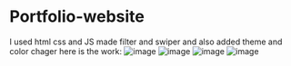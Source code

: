 # Portfolio-website
I used html css and JS 
made filter and swiper 
and also added theme and color chager
here is the work:
![image](https://github.com/user-attachments/assets/f465aedd-f899-420c-884d-8329f603810a)
![image](https://github.com/user-attachments/assets/139dc383-f327-434e-bccd-00f44d9c8d4f)
![image](https://github.com/user-attachments/assets/b9f19123-6b02-4ca7-bd7a-4332690d4f97)
![image](https://github.com/user-attachments/assets/a57c0ea3-96f5-4d7f-967d-dd7de22aeea6)




